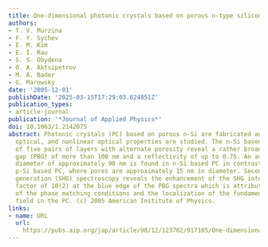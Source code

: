 ```yaml
---
title: One-dimensional photonic crystals based on porous n-type silicon
authors:
- T. V. Murzina
- F. Y. Sychev
- E. M. Kim
- E. I. Rau
- S. S. Obydena
- O. A. Aktsipetrov
- M. A. Bader
- G. Marowsky
date: '2005-12-01'
publishDate: '2025-03-15T17:29:03.624851Z'
publication_types:
- article-journal
publication: '*Journal of Applied Physics*'
doi: 10.1063/1.2142075
abstract: Photonic crystals (PC) based on porous n-Si are fabricated and their structural,
  optical, and nonlinear optical properties are studied. The n-Si based PC composed
  of five pairs of layers with alternate porosity reveal a rather broad photonic band
  gap (PBG) of more than 100 nm and a reflectivity of up to 0.75. An average pore
  diameter of approximately 90 nm is found in n-Si based PC in contrast to mesoporous
  p-Si based PC, where pores are approximately 15 nm in diameter. Second-harmonic
  generation (SHG) spectroscopy reveals the enhancement of the SHG intensity by a
  factor of 10(2) at the blue edge of the PBG spectra which is attributed to the fulfillment
  of the phase matching conditions and the localization of the fundamental optical
  field in the PC. (c) 2005 American Institute of Physics.
links:
- name: URL
  url: 
    https://pubs.aip.org/jap/article/98/12/123702/917105/One-dimensional-photonic-crystals-based-on-porous
---
```

